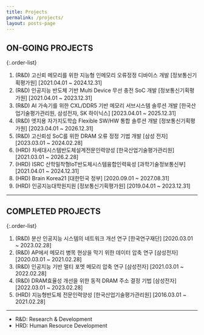 ```yaml
---
title: Projects
permalink: /projects/
layout: posts-page
---
```


## ON-GOING PROJECTS

{:.order-list}
1. (R&D) 고신뢰 메모리를 위한 지능형 인메모리 오류정정 디바이스 개발 [정보통신기획평가원] [2021.04.01 ~ 2024.12.31]
2. (R&D) 인공지능 반도체 기반 Multi Device 무선 충전 SoC 개발 [정보통신기획평가원] [2021.04.01 ~ 2023.12.31]
3. (R&D) AI 가속기를 위한 CXL/DDR5 기반 메모리 서브시스템 솔루션 개발 [한국산업기술평가관리원, 삼성전자, SK 하이닉스] [2023.04.01 ~ 2025.12.31]
4. (R&D) 엣지용 자가지도학습 Flexible SW/HW 통합 솔루션 개발 [정보통신기획평가원] [2023.04.01 ~ 2026.12.31]
5. (R&D) 고신뢰성 SoC를 위한 DRAM 오류 정정 기법 개발 [삼성 전자] [2023.03.01 ~ 2024.02.28]
6. (HRD) 차세대시스템반도체설계전문인력양성 [한국산업기술평가관리원] [2021.03.01 ~ 2026.2.28]
7. (HRD) ISRC 산학밀착형loT반도체시스템융합인력육성 [과학기술정보통신부] [2021.04.01 ~ 2024.12.31]
8. (HRD) Brain Korea21 [대한민국 정부] [2020.09.01 ~ 2027.08.31]
9. (HRD) 인공지능대학원지원 [정보통신기획평가원] [2019.04.01 ~ 2023.12.31]

---

## COMPLETED PROJECTS

{:.order-list}
1. (R&D) 분산 인공지능 시스템의 네트워크 개선 연구 [한국연구재단] [2020.03.01 ~ 2023.02.28]
2. (R&D) AP에서 메모리 병목 현상을 막기 위한 데이터 압축 연구 [삼성전자] [2020.03.01 ~ 2021.02.28]
3. (R&D) 인공지능 기반 멀티 포멧 메모리 압축 연구 [삼성전자] [2021.03.01 ~ 2022.02.28]
4. (R&D) DRAM효율성 개선을 위한 동적 DRAM 주소 결정 기법 [삼성전자] [2022.03.01 ~ 2023.02.28]
5. (HRD) 지능형반도체 전문인력양성 [한국산업기술평가관리원] [2016.03.01 ~ 2021.02.28]

---

- R&D: Research & Development
- HRD: Human Resource Development

